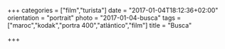 +++
categories = ["film","turista"]
date = "2017-01-04T18:12:36+02:00"
orientation = "portrait"
photo = "2017-01-04-busca"
tags = ["maroc","kodak","portra 400","atlántico","film"]
title = "Busca"

+++

